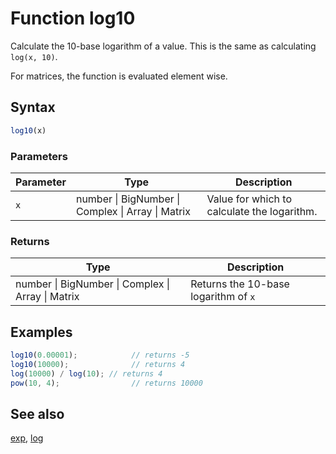 <!-- Note: This file is automatically generated from source code comments. Changes made in this file will be overridden. -->

# Function log10

Calculate the 10-base logarithm of a value. This is the same as calculating `log(x, 10)`.

For matrices, the function is evaluated element wise.


## Syntax

```js
log10(x)
```

### Parameters

Parameter | Type | Description
--------- | ---- | -----------
`x` | number &#124; BigNumber &#124; Complex &#124; Array &#124; Matrix |  Value for which to calculate the logarithm.

### Returns

Type | Description
---- | -----------
number &#124; BigNumber &#124; Complex &#124; Array &#124; Matrix |  Returns the 10-base logarithm of `x`


## Examples

```js
log10(0.00001);            // returns -5
log10(10000);              // returns 4
log(10000) / log(10); // returns 4
pow(10, 4);                // returns 10000
```


## See also

[exp](exp.md),
[log](log.md)
